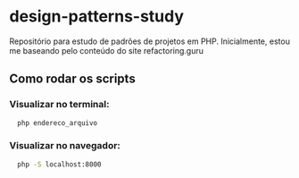 # design-patterns-study
<p>Repositório para estudo de padrões de projetos em PHP. Inicialmente, estou me baseando pelo conteúdo do site refactoring.guru</p>

## Como rodar os scripts
### Visualizar no terminal: 
```bash
  php endereco_arquivo
```

### Visualizar no navegador:
```bash
  php -S localhost:8000
```
